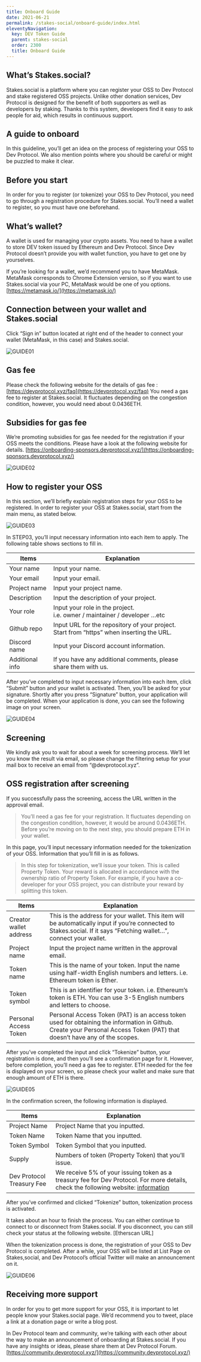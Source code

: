 ```yaml
---
title: Onboard Guide
date: 2021-06-21
permalink: /stakes-social/onboard-guide/index.html
eleventyNavigation:
  key: DEV Token Guide
  parent: stakes-social
  order: 2300
  title: Onboard Guide
---
```


## What’s Stakes.social?

Stakes.social is a platform where you can register your OSS to Dev Protocol and stake registered OSS projects. Unlike other donation services, Dev Protocol is designed for the benefit of both supporters as well as developers by staking. Thanks to this system, developers find it easy to ask people for aid, which results in continuous support.

## A guide to onboard

In this guideline, you’ll get an idea on the process of registering your OSS to Dev Protocol. We also mention points where you should be careful or might be puzzled to make it clear.

## Before you start

In order for you to register (or tokenize) your OSS to Dev Protocol, you need to go through a registration procedure for Stakes.social. You’ll need a wallet to register, so you must have one beforehand.

## What’s wallet?

A wallet is used for managing your crypto assets. You need to have a wallet to store DEV token issued by Ethereum and Dev Protocol. Since Dev Protocol doesn’t provide you with wallet function, you have to get one by yourselves.

If you’re looking for a wallet, we’d recommend you to have MetaMask.
MetaMask corresponds to Chrome Extension version, so if you want to use Stakes.social via your PC, MetaMask would be one of you options.
[https://metamask.io/](https://metamask.io/)

## Connection between your wallet and Stakes.social

Click “Sign in” button located at right end of the header to connect your wallet (MetaMask, in this case) and Stakes.social.

![GUIDE01](/content/images/stakes.social/onboard-guide/guide01.jpeg)

## Gas fee

Please check the following website for the details of gas fee : [https://devprotocol.xyz/faq](https://devprotocol.xyz/faq)
You need a gas fee to register at Stakes.social. It fluctuates depending on the congestion condition, however, you would need about 0.0436ETH.

## Subsidies for gas fee

We’re promoting subsidies for gas fee needed for the registration if your OSS meets the conditions.
Please have a look at the following website for details.
[https://onboarding-sponsors.devprotocol.xyz/](https://onboarding-sponsors.devprotocol.xyz/)

![GUIDE02](/content/images/stakes.social/onboard-guide/guide02.png)

## How to register your OSS

In this section, we’ll briefly explain registration steps for your OSS to be registered.
In order to register your OSS at Stakes.social, start from the main menu, as stated below.

![GUIDE03](/content/images/stakes.social/onboard-guide/guide03.jpeg)

In STEP03, you’ll input necessary information into each item to apply. The following table shows sections to fill in.

| Items           | Explanation                                                                                 |
| --------------- | ------------------------------------------------------------------------------------------- |
| Your name       | Input your name.                                                                            |
| Your email      | Input your email.                                                                           |
| Project name    | Input your project name.                                                                    |
| Description     | Input the description of your project.                                                      |
| Your role       | Input your role in the project.<br>i.e. owner / maintainer / developer …etc                 |
| Github repo     | Input URL for the repository of your project.<br>Start from “https” when inserting the URL. |
| Discord name    | Input your Discord account information.                                                     |
| Additional info | If you have any additional comments, please share them with us.                             |

After you’ve completed to input necessary information into each item, click “Submit” button and your wallet is activated. Then, you’ll be asked for your signature.
Shortly after you press “Signature” button, your application will be completed. When your application is done, you can see the following image on your screen.

![GUIDE04](/content/images/stakes.social/onboard-guide/guide04.png)

## Screening

We kindly ask you to wait for about a week for screening process. We’ll let you know the result via email, so please change the filtering setup for your mail box to receive an email from “@devprotocol.xyz”.

## OSS registration after screening

If you successfully pass the screening, access the URL written in the approval email.

> You’ll need a gas fee for your registration. It fluctuates depending on the congestion condition, however, it would be around 0.0436ETH. Before you’re moving on to the next step, you should prepare ETH in your wallet.

In this page, you’ll input necessary information needed for the tokenization of your OSS. Information that you’ll fill in is as follows.

> In this step for tokenization, we’ll issue your token. This is called Property Token. Your reward is allocated in accordance with the ownership ratio of Property Token.
> For example, if you have a co-developer for your OSS project, you can distribute your reward by splitting this token.

| Items                  | Explanation                                                                                                                                                               |
| ---------------------- | ------------------------------------------------------------------------------------------------------------------------------------------------------------------------- |
| Creator wallet address | This is the address for your wallet. This item will be automatically input if you’re connected to Stakes.social. If it says “Fetching wallet…”, connect your wallet.      |
| Project name           | Input the project name written in the approval email.                                                                                                                     |
| Token name             | This is the name of your token. Input the name using half-width English numbers and letters. i.e. Ethereum token is Ether.                                                |
| Token symbol           | This is an identifier for your token. i.e. Ethereum’s token is ETH. You can use 3-5 English numbers and letters to choose.                                                |
| Personal Access Token  | Personal Access Token (PAT) is an access token used for obtaining the information in Github. Create your Personal Access Token (PAT) that doesn’t have any of the scopes. |

After you’ve completed the input and click “Tokenize” button, your registration is done, and then you’ll see a confirmation page for it. However, before completion, you’ll need a gas fee to register. ETH needed for the fee is displayed on your screen, so please check your wallet and make sure that enough amount of ETH is there.

![GUIDE05](/content/images/stakes.social/onboard-guide/guide05.png)

In the confirmation screen, the following information is displayed.

| Items                     | Explanation                                                                                                                                                                                                                                          |
| ------------------------- | ---------------------------------------------------------------------------------------------------------------------------------------------------------------------------------------------------------------------------------------------------- |
| Project Name              | Project Name that you inputted.                                                                                                                                                                                                                      |
| Token Name                | Token Name that you inputted.                                                                                                                                                                                                                        |
| Token Symbol              | Token Symbol that you inputted.                                                                                                                                                                                                                      |
| Supply                    | Numbers of token (Property Token) that you’ll issue.                                                                                                                                                                                                 |
| Dev Protocol Treasury Fee | We receive 5% of your issuing token as a treasury fee for Dev Protocol. For more details, check the following website: [information](https://medium.com/devprtcl/community-proposal-implement-a-creator-token-fee-to-create-an-oss-etf-d74386909339) |

After you’ve confirmed and clicked “Tokenize” button, tokenization process is activated.

It takes about an hour to finish the process. You can either continue to connect to or disconnect from Stakes.social. If you disconnect, you can still check your status at the following website.
[Etherscan URL]

When the tokenization process is done, the registration of your OSS to Dev Protocol is completed.
After a while, your OSS will be listed at List Page on Stakes,social, and Dev Protocol’s official Twitter will make an announcement on it.

![GUIDE06](/content/images/stakes.social/onboard-guide/guide06.png)

## Receiving more support

In order for you to get more support for your OSS, it is important to let people know your Stakes.social page. We’d recommend you to tweet, place a link at a donation page or write a blog post.

In Dev Protocol team and community, we’re talking with each other about the way to make an announcement of onboarding at Stakes.social. If you have any insights or ideas, please share them at Dev Protocol Forum.
[https://community.devprotocol.xyz/](https://community.devprotocol.xyz/)
